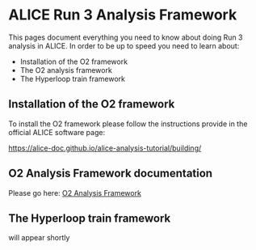 # ALICE Run 3 Analysis Framework

This pages document everything you need to know about doing Run 3 analysis in ALICE. In order to be up to speed you need to learn about:
* Installation of the O2 framework
* The O2 analysis framework
* The Hyperloop train framework

## Installation of the O2 framework

To install the O2 framework please follow the instructions provide in the official ALICE software page:

https://alice-doc.github.io/alice-analysis-tutorial/building/

## O2 Analysis Framework documentation

Please go here: [O2 Analysis Framework](framework.md)

## The Hyperloop train framework

will appear shortly
